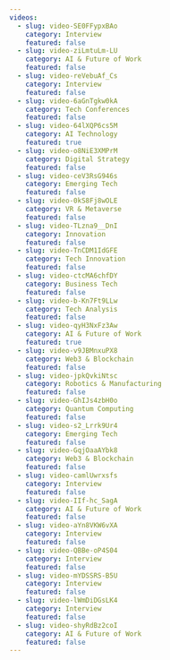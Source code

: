 ```yaml
---
videos:
  - slug: video-SE0FFypxBAo
    category: Interview
    featured: false
  - slug: video-ziLmtuLm-LU
    category: AI & Future of Work
    featured: false
  - slug: video-reVebuAf_Cs
    category: Interview
    featured: false
  - slug: video-6aGnTgkw0kA
    category: Tech Conferences
    featured: false
  - slug: video-64lXQP6cs5M
    category: AI Technology
    featured: true
  - slug: video-o8NiE3XMPrM
    category: Digital Strategy
    featured: false
  - slug: video-ceV3RsG946s
    category: Emerging Tech
    featured: false
  - slug: video-0kS8Fj8wOLE
    category: VR & Metaverse
    featured: false
  - slug: video-TLzna9__DnI
    category: Innovation
    featured: false
  - slug: video-TnCDM1IdGFE
    category: Tech Innovation
    featured: false
  - slug: video-ctcMA6chfDY
    category: Business Tech
    featured: false
  - slug: video-b-Kn7Ft9LLw
    category: Tech Analysis
    featured: false
  - slug: video-qyH3NxFz3Aw
    category: AI & Future of Work
    featured: true
  - slug: video-v9JBMnxuPX8
    category: Web3 & Blockchain
    featured: false
  - slug: video-jpkQvkiNtsc
    category: Robotics & Manufacturing
    featured: false
  - slug: video-GhIJs4zbH0o
    category: Quantum Computing
    featured: false
  - slug: video-s2_Lrrk9Ur4
    category: Emerging Tech
    featured: false
  - slug: video-GqjOaaAYbk8
    category: Web3 & Blockchain
    featured: false
  - slug: video-camlUwrxsfs
    category: Interview
    featured: false
  - slug: video-IIf-hc_SagA
    category: AI & Future of Work
    featured: false
  - slug: video-aYn8VKW6vXA
    category: Interview
    featured: false
  - slug: video-QBBe-oP4S04
    category: Interview
    featured: false
  - slug: video-mYDSSRS-B5U
    category: Interview
    featured: false
  - slug: video-lWmDiDGsLK4
    category: Interview
    featured: false
  - slug: video-shyRdBz2coI
    category: AI & Future of Work
    featured: false
---
```


